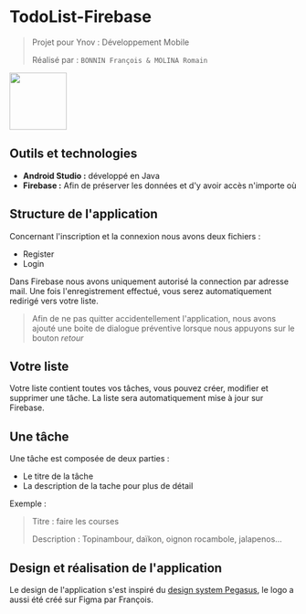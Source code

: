 # TodoList-Firebase
> Projet pour Ynov : Développement Mobile 
> 
> Réalisé par : `BONNIN François & MOLINA Romain`
  
<img src="https://i.goopics.net/w5d38a.png" height="100px">

## Outils et technologies
* **Android Studio :** développé en Java
* **Firebase :** Afin de préserver les données et d'y avoir accès n'importe où

## Structure de l'application
Concernant l'inscription et la connexion nous avons deux fichiers :

* Register
* Login

Dans Firebase nous avons uniquement autorisé la connection par adresse mail.
Une fois l'enregistrement effectué, vous serez automatiquement redirigé vers votre liste.
> Afin de ne pas quitter accidentellement l'application, nous avons ajouté une boite de dialogue préventive lorsque nous appuyons sur le bouton _retour_

## Votre liste
Votre liste contient toutes vos tâches, vous pouvez créer, modifier et supprimer une tâche.
La liste sera automatiquement mise à jour sur Firebase.

## Une tâche
Une tâche est composée de deux parties :

* Le titre de la tâche
* La description de la tache pour plus de détail

Exemple :

> Titre : faire les courses
> 
> Description : Topinambour, daïkon, oignon rocambole, jalapenos...

## Design et réalisation de l'application
Le design de l'application s'est inspiré du [design system Pegasus](https://pegasusdesignsystem.com), le logo a aussi été créé sur Figma par François.
